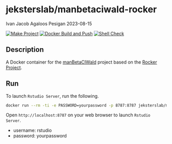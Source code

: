 jeksterslab/manbetaciwald-rocker
================
Ivan Jacob Agaloos Pesigan
2023-08-15

<!-- README.md is generated from .setup/readme/README.Rmd. Please edit that file -->
<!-- badges: start -->

[![Make
Project](https://github.com/jeksterslab/docker-manbetaciwald-rocker/actions/workflows/make.yml/badge.svg)](https://github.com/jeksterslab/docker-manbetaciwald-rocker/actions/workflows/make.yml)
[![Docker Build and
Push](https://github.com/jeksterslab/docker-manbetaciwald-rocker/actions/workflows/docker-build-push.yml/badge.svg)](https://github.com/jeksterslab/docker-manbetaciwald-rocker/actions/workflows/docker-build-push.yml)
[![Shell
Check](https://github.com/jeksterslab/docker-manbetaciwald-rocker/actions/workflows/shellcheck.yml/badge.svg)](https://github.com/jeksterslab/docker-manbetaciwald-rocker/actions/workflows/shellcheck.yml)
<!-- badges: end -->

## Description

A Docker container for the
[manBetaCIWald](https://github.com/jeksterslab/manBetaCIWald) project
based on the [Rocker Project](https://rocker-project.org/).

## Run

To launch `Rstudio Server`, run the following.

``` bash
docker run --rm -ti -e PASSWORD=yourpassword -p 8787:8787 jeksterslab/manbetaciwald-rocker
```

Open `http://localhost:8787` on your web browser to launch
`Rstudio Server`.

- username: rstudio
- password: yourpassword
